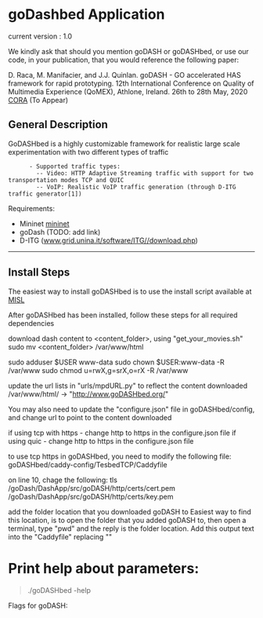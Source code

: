 # goDashbed Application

current version : 1.0

We kindly ask that should you mention goDASH or goDASHbed, or use our code, in your publication, that you would reference the following paper:

D. Raca, M. Manifacier, and J.J. Quinlan.  goDASH - GO accelerated HAS framework for rapid prototyping. 12th International Conference on Quality of Multimedia Experience (QoMEX), Athlone, Ireland. 26th to 28th May, 2020 [CORA](http://hdl.handle.net/10468/9845 "CORA") (To Appear)

## General Description

GoDASHbed is a highly customizable framework for realistic large scale experimentation with two different types of traffic

          - Supported traffic types:
            -- Video: HTTP Adaptive Streaming traffic with support for two transportation modes TCP and QUIC
            -- VoIP: Realistic VoIP traffic generation (through D-ITG traffic generator[1])


Requirements:
 - Mininet [mininet](http://mininet.org/)
 - goDash (TODO: add link)
 - D-ITG (www.grid.unina.it/software/ITG//download.php)

--------------------------------------------------------

## Install Steps
The easiest way to install goDASHbed is to use the install script available at
[MISL](http://cs1dev.ucc.ie/misl/goDASH/)

After goDASHbed has been installed, follow these steps for all required dependencies

download dash content to <content_folder>, using "get_your_movies.sh"
sudo mv <content_folder> /var/www/html

sudo adduser $USER www-data
sudo chown $USER:www-data -R /var/www
sudo chmod u=rwX,g=srX,o=rX -R /var/www

update the url lists in "urls/mpdURL.py" to reflect the content downloaded
/var/www/html/<folder> -> "http://www.goDASHbed.org/<folder>"

You may also need to update the "configure.json" file in goDASHbed/config, and change url to point to the content downloaded

if using tcp with https - change http to https in the configure.json file
if using quic - change http to https in the configure.json file

to use tcp https in goDASHbed, you need to modify the following file:
goDASHbed/caddy-config/TesbedTCP/Caddyfile

on line 10, chage the following:
tls <godash folder location>/goDash/DashApp/src/goDASH/http/certs/cert.pem <godash folder location>/goDash/DashApp/src/goDASH/http/certs/key.pem

add the folder location that you downloaded goDASH to
Easiest way to find this location, is to open the folder that you added goDASH to, then open a terminal, type "pwd" and the reply is the folder location.  Add this output text into the "Caddyfile" replacing "<godash folder location>"

# Print help about parameters:

>./goDASHbed -help

Flags for goDASH:
